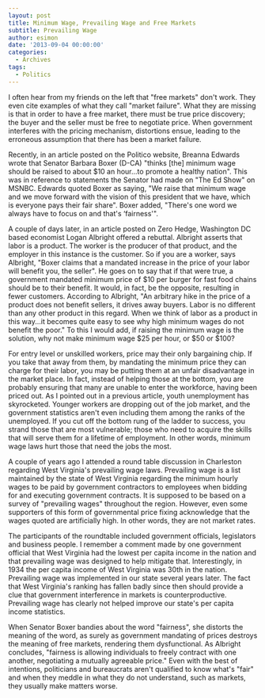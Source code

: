 ```yaml
---
layout: post
title: Minimum Wage, Prevailing Wage and Free Markets
subtitle: Prevailing Wage
author: esimon
date: '2013-09-04 00:00:00'
categories:
  - Archives
tags:
  - Politics
---
```

I often hear from my friends on the left that "free markets" don't work. They even cite examples of what they call "market failure". What they are missing is that in order to have a free market, there must be true price discovery; the buyer and the seller must be free to negotiate price. When government interferes with the pricing mechanism, distortions ensue, leading to the erroneous assumption that there has been a market failure. 

Recently, in an article posted on the Politico website, Breanna Edwards wrote that Senator Barbara Boxer (D-CA) "thinks [the] minimum wage should be raised to about $10 an hour...to promote a healthy nation". This was in reference to statements the Senator had made on "The Ed Show" on MSNBC. Edwards quoted Boxer as saying, "We raise that minimum wage and we move forward with the vision of this president that we have, which is everyone pays their fair share". Boxer added, "There's one word we always have to focus on and that's ‘fairness'". 

A couple of days later, in an article posted on Zero Hedge, Washington DC based economist Logan Albright offered a rebuttal. Albright asserts that labor is a product. The worker is the producer of that product, and the employer in this instance is the customer. So if you are a worker, says Albright, "Boxer claims that a mandated increase in the price of your labor will benefit you, the seller". He goes on to say that if that were true, a government mandated minimum price of $10 per burger for fast food chains should be to their benefit. It would, in fact, be the opposite, resulting in fewer customers. According to Albright, "An arbitrary hike in the price of a product does not benefit sellers, it drives away buyers. Labor is no different than any other product in this regard. When we think of labor as a product in this way...it becomes quite easy to see why high minimum wages do not benefit the poor." To this I would add, if raising the minimum wage is the solution, why not make minimum wage $25 per hour, or $50 or $100? 

For entry level or unskilled workers, price may their only bargaining chip. If you take that away from them, by mandating the minimum price they can charge for their labor, you may be putting them at an unfair disadvantage in the market place. In fact, instead of helping those at the bottom, you are probably ensuring that many are unable to enter the workforce, having been priced out. As I pointed out in a previous article, youth unemployment has skyrocketed. Younger workers are dropping out of the job market, and the government statistics aren't even including them among the ranks of the unemployed. If you cut off the bottom rung of the ladder to success, you strand those that are most vulnerable; those who need to acquire the skills that will serve them for a lifetime of employment. In other words, minimum wage laws hurt those that need the jobs the most. 

A couple of years ago I attended a round table discussion in Charleston regarding West Virginia's prevailing wage laws. Prevailing wage is a list maintained by the state of West Virginia regarding the minimum hourly wages to be paid by government contractors to employees when bidding for and executing government contracts. It is supposed to be based on a survey of "prevailing wages" throughout the region. However, even some supporters of this form of governmental price fixing acknowledge that the wages quoted are artificially high. In other words, they are not market rates. 

The participants of the roundtable included government officials, legislators and business people. I remember a comment made by one government official that West Virginia had the lowest per capita income in the nation and that prevailing wage was designed to help mitigate that. Interestingly, in 1934 the per capita income of West Virginia was 30th in the nation. Prevailing wage was implemented in our state several years later. The fact that West Virginia's ranking has fallen badly since then should provide a clue that government interference in markets is counterproductive. Prevailing wage has clearly not helped improve our state's per capita income statistics. 

When Senator Boxer bandies about the word "fairness", she distorts the meaning of the word, as surely as government mandating of prices destroys the meaning of free markets, rendering them dysfunctional. As Albright concludes, "fairness is allowing individuals to freely contract with one another, negotiating a mutually agreeable price." Even with the best of intentions, politicians and bureaucrats aren't qualified to know what's "fair" and when they meddle in what they do not understand, such as markets, they usually make matters worse. 

